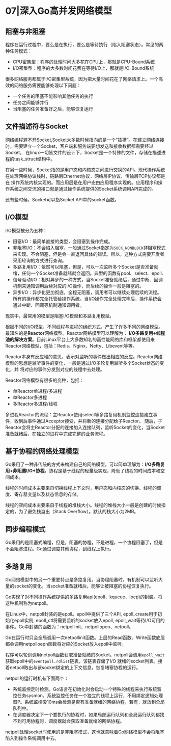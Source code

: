 # 07|深入Go高并发网络模型

## 阻塞与非阻塞

程序在运行过程中，要么是在执行，要么是等待执行（陷入阻塞状态）。常见的两种任务模式：

- CPU密集型：程序的处理时间大多花在CPU上，那就是CPU-Bound系统
- I/O密集型：程序的大多数时间花费在等待I/O上，那就是I/O-Bound系统

很多网络服务都属于I/O密集型系统，因为把大量时间花在了网络请求上。一个高效的网络服务需要能够处理以下问题：

- 一个任务的阻塞不能影响其他任务的执行
- 任务之间能够并行
- 当阻塞的任务准备好之后，能够恢复运行

## 文件描述符与Socket

网络编程避不开Socket,Socket大多数时候指向的是一个“插槽”。在建立网络连接时，需要建立一个Socket，客户端和服务端要想发送和接收数据都需要经过Socket。
在linux一切皆文件的设计下，Socket是一个特殊的文件，存储在描述进程的task_struct结构中。  

在另一些时候，Socket指的是用户态和内核态之间进行交换的API。现代操作系统在处理网络协议栈时，链路层Ethernet协议，网络层IP协议、传输层TCP协议都是在
操作系统内核实现的。而应用层是在用户态由应用程序实现的。应用程序和操作系统之间交流的接口就是通过操作系统提供的Socket系统调用API完成的。

还有些时候，Socket可以指Socket API中的socket函数。

## I/O模型

I/O模型被分为五种：

- 阻塞I/O：最简单直接的类型，会阻塞到操作完成。
- 非阻塞I/O：不会陷入阻塞，一般通过Socket指定为`SOCK_NONBLOCK`非阻塞模式来实现。不会阻塞，但是会一直返回具体的错误。所以，这种方式需要开发者采用轮询的方式进行查询。
- 多路复用I/O：依然可以阻塞，但是，可以一次监听多个Socket是否准备就绪，任何一个Socket准备就绪就会返回。典型的函数有pool、select、epoll.
- 信号驱动I/O：相对异步的一种方式，当Socket准备就绪后，通过中断、回调机制来通知调用后续对应的I/O操作，而后续的操作一般是阻塞的。
- 异步I/O：异步化更加彻底，全程无阻塞，调用者可以继续处理后续的流程。所有的操作都完全托管给操作系统。当I/O操作完全处理完毕后，操作系统会通过中断、回调等机制通知调用者。

现实中，最常用的模型是阻塞I/O模型和多路复用模型。

根据不同的I/O模型，不同线程与进程的组织方式，产生了许多不同的网络模型。最知名的是**Reactor**网络模型。Reactor网络模型可以理解为：
**I/O多路复用+线程池的解决方案**。目前Linux平台上大多数知名的高性能网络库和框架都使用来Reactor网络模型，包括：Redis、Nginx、Netty、Libevent等等。

Reactor本身有反应堆的意思，表示对监听的事件做出相应的反应。Reactor网络模型的思想是监听事件的变化，一般是通过I/O多轮复用监听多个Socket状态的变化，并
将对应的事件分发到对应的线程中去处理。

Reactor网络模型有很多的变种，包括：

- 单Reactor单进程/多进程
- 单Reactor多进程
- 多Reactor多进程/线程

多进程Reactor的流程：主Reactor使用select等多路复用机制监控连接建立事件，收到后事件通过Acceptor接受，并将新的连接分配给子Reactor。
随后，子Reactor会将主Reactor分配的连接加入连接队列，监听Socket的变化，当Socket准备就绪后，在独立的进程中完成完整的业务流程。

## 基于协程的网络处理模型

Go采用了一种非传统的方式来构建自己的网络模型，可以简单理解为：**I/O多路复用+非阻塞I/O+协程**。协程是基于线程的轻量级实现，降低了线程的时间成本和空间成本。

线程的时间成本主要来自切换线程上下文时，用户态和内核态的切换、线程的调度、寄存器变量以及状态信息的存储。

线程的空间成本主要来自于线程的堆栈大小。线程的堆栈大小一般是创建的时候指定的，为了避免栈溢出（Stack Overflow）。默认的栈大小为2MB。


## 同步编程模式

Go采用的是阻塞式编程，但是，阻塞的协程，不是进程，一个协程阻塞了，但是不会阻塞进程。Go通过调度其他协程，到线程上执行。

## 多路复用

Go网络模型中的另一个重要特点是多路复用。当协程阻塞时，有机制可以监听大量的socket的变化。当socket准备就绪后，能够让被阻塞的协程恢复执行。

Go实现了对不同操作系统提供的多路复用api(epoll、kqueue、iocp)的封装。将这种机制称为netpoll。

在Linux中，netpoll封装的是epoll。epoll中提供了三个API, epoll_create用于初始化epoll实例, epoll_ctl将需要监听的socket放入epoll, 
epoll_wait等待I/O可用的事件。Go中封装的函数为：netpollinit、netpollopen、netpoll。

Go在运行时只会全局调用一次netpollinit函数。上层的Read函数、Write函数底层都会调用netpolloepn函数将对应的Socket放入epoll中监听。

程序可以轮训调用netpoll函数获取准备就绪的Socket。netpoll会调用`epoll_wait`获取epoll中的`eventpoll.rdlist`链表，该链表存储了I/O
就绪的socket列表。接着netpoll取出与该socket绑定的上下文信息，恢复堵塞协程的运行。

netpoll的运行时机有下面两个：

- 系统监控定时检测。Go语言在初始化时会启动一个特殊的线程来执行系统监控任务sysmon。系统监控任务在一个独立的线程上运行，不用绑定逻辑处理器P。系统监控没10ms会检测是否有准备就绪的网络协程，若有，就放到全局队列中。
- 在调度器决定下一个要执行的协程时，如果局部运行队列和全局运行队列都找不到可用协程时，调度器就会获取准备就绪的网络协程。

netpoll处理socket时使用的是非阻塞模式，这也就意味着Go网络模型不会将阻塞陷入到操作系统调用中去。